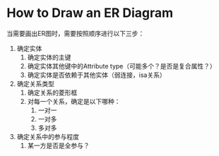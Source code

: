 # How to Draw an ER Diagram

当需要画出ER图时，需要按照顺序进行以下三步：

1. 确定实体
   1. 确定实体的主键
   2. 确定实体其他键中的Attribute type（可能多个？是否是复合属性？）
   3. 确定实体是否依赖于其他实体（弱连接，isa关系）
2. 确定关系类型
   1. 确定关系的菱形框
   2. 对每一个关系，确定是以下哪种：
      1. 一对一
      2. 一对多
      3. 多对多
3. 确定关系中的参与程度
   1. 某一方是否是全参与？

